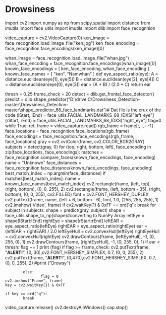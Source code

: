 # Drowsiness
import cv2
import numpy as np
from scipy.spatial import distance
from imutils import face_utils
import imutils
import dlib
import face_recognition

video_capture = cv2.VideoCapture(0)
ken_image = face_recognition.load_image_file("ken.jpg")
ken_face_encoding = face_recognition.face_encodings(ken_image)[0]

whan_image = face_recognition.load_image_file("whan.jpg")
whan_face_encoding = face_recognition.face_encodings(whan_image)[0]
known_face_encodings = [
    ken_face_encoding,
    whan_face_encoding
]
known_face_names = [
    "ken",
    "Namwhan"
]
def eye_aspect_ratio(eye):
	A = distance.euclidean(eye[1], eye[5])
	B = distance.euclidean(eye[2], eye[4])
	C = distance.euclidean(eye[0], eye[3])
	ear = (A + B) / (2.0 * C)
	return ear

thresh = 0.25
frame_check = 20
detect = dlib.get_frontal_face_detector()
predict = dlib.shape_predictor("D:\\drive C\\Drowsiness_Detection-master\\Drowsiness_Detection-master\\shape_predictor_68_face_landmarks.dat")# Dat file is the crux of the code
(lStart, lEnd) = face_utils.FACIAL_LANDMARKS_68_IDXS["left_eye"]
(rStart, rEnd) = face_utils.FACIAL_LANDMARKS_68_IDXS["right_eye"]
flag=0
while True:
    ret, frame = video_capture.read()
    rgb_frame = frame[:, :, ::-1]
    face_locations = face_recognition.face_locations(rgb_frame)
    face_encodings = face_recognition.face_encodings(rgb_frame, face_locations)
    gray = cv2.cvtColor(frame, cv2.COLOR_BGR2GRAY)
    subjects = detect(gray, 0)
    for (top, right, bottom, left), face_encoding in zip(face_locations, face_encodings):
        matches = face_recognition.compare_faces(known_face_encodings, face_encoding)
        name = "Unknown"
        face_distances = face_recognition.face_distance(known_face_encodings, face_encoding)
        best_match_index = np.argmin(face_distances)
        if matches[best_match_index]:
            name = known_face_names[best_match_index]
        cv2.rectangle(frame, (left, top), (right, bottom), (0, 0, 255), 2)
        cv2.rectangle(frame, (left, bottom - 35), (right, bottom), (0, 0, 255), cv2.FILLED)
        font = cv2.FONT_HERSHEY_DUPLEX
        cv2.putText(frame, name, (left + 6, bottom - 6), font, 1.0, (255, 255, 255), 1)
    cv2.imshow('Video', frame)
    if cv2.waitKey(1) & 0xFF == ord('q'):
        break
    for subject in subjects:
            shape = predict(gray, subject)
            shape = face_utils.shape_to_np(shape)#converting to NumPy Array
            leftEye = shape[lStart:lEnd]
            rightEye = shape[rStart:rEnd]
            leftEAR = eye_aspect_ratio(leftEye)
            rightEAR = eye_aspect_ratio(rightEye)
            ear = (leftEAR + rightEAR) / 2.0
            leftEyeHull = cv2.convexHull(leftEye)
            rightEyeHull = cv2.convexHull(rightEye)
            cv2.drawContours(frame, [leftEyeHull], -1, (0, 255, 0), 1)
            cv2.drawContours(frame, [rightEyeHull], -1, (0, 255, 0), 1)
            if ear < thresh:
                    flag += 1
                    print (flag)
                    if flag >= frame_check:
                            cv2.putText(frame, "**************************ALERT!**************************", (0, 30),cv2.FONT_HERSHEY_SIMPLEX, 0.7, (0, 0, 255), 2)
                            cv2.putText(frame, "**************************ALERT!**************************", (0,470),cv2.FONT_HERSHEY_SIMPLEX, 0.7, (0, 0, 255), 2)
                            #print ("Drowsy")

            else:
                    flag = 0
    cv2.imshow("Frame", frame)
    key = cv2.waitKey(1) & 0xFF

    if key == ord("q"):
            break
video_capture.release()
cv2.destroyAllWindows()
cap.stop()
